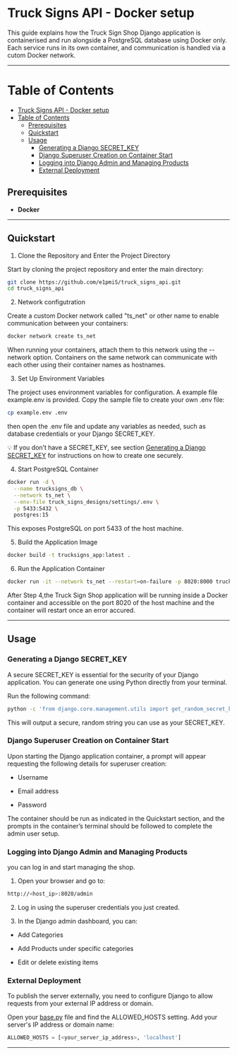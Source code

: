 # Truck Signs API - Docker setup

This guide explains how the Truck Sign Shop Django application is containerised and run alongside a PostgreSQL database using Docker only. Each service runs in its own container, and communication is handled via a cutom Docker network.

---

# Table of Contents
<!-- /TOC -->

- [Truck Signs API - Docker setup](#truck-signs-api---docker-setup)
- [Table of Contents](#table-of-contents)
  - [Prerequisites](#prerequisites)
  - [Quickstart](#quickstart)
  - [Usage](#usage)
    - [Generating a Django SECRET\_KEY](#generating-a-django-secret_key)
    - [Django Superuser Creation on Container Start](#django-superuser-creation-on-container-start)
    - [Logging into Django Admin and Managing Products](#logging-into-django-admin-and-managing-products)
    - [External Deployment](#external-deployment)

<!-- /TOC -->

## Prerequisites

- **Docker**  

---

## Quickstart

1. Clone the Repository and Enter the Project Directory

Start by cloning the project repository and enter the main directory: 

```bash
git clone https://github.com/e1pmiS/truck_signs_api.git
cd truck_signs_api
```
2. Network configutration

Create a custom Docker network called "ts_net" or other name to enable communication between your containers:

```bash
docker network create ts_net
```

When running your containers, attach them to this network using the --network option. Containers on the same network can communicate with each other using their container names as hostnames.

3. Set Up Environment Variables

The project uses environment variables for configuration. A example file example.env is provided. Copy the sample file to create your own .env file:

```bash
cp example.env .env
```
then open the .env file and update any variables as needed, such as database credentials or your Django SECRET_KEY.

💡 If you don’t have a SECRET_KEY, see section [Generating a Django SECRET_KEY](#generating-a-django-secret_key) for instructions on how to create one securely.


4. Start PostgreSQL Container

```bash
docker run -d \
  --name trucksigns_db \
  --network ts_net \
  --env-file truck_signs_designs/settings/.env \
  -p 5433:5432 \
  postgres:15
```
This exposes PostgreSQL on port 5433 of the host machine.

5. Build the Application Image

```bash
docker build -t trucksigns_app:latest .
```
6. Run the Application Container

```bash
docker run -it --network ts_net --restart=on-failure -p 8020:8000 trucksigns_app:latest
```

After Step 4,the Truck Sign Shop application will be running inside a Docker container and accessible on the port 8020 of the host machine and the container will restart once an error accured.

---

## Usage

### Generating a Django SECRET_KEY

A secure SECRET_KEY is essential for the security of your Django application. You can generate one using Python directly from your terminal.

Run the following command:

```bash
python -c 'from django.core.management.utils import get_random_secret_key; print(get_random_secret_key())'
```

This will output a secure, random string you can use as your SECRET_KEY.

### Django Superuser Creation on Container Start

Upon starting the Django application container, a prompt will appear requesting the following details for superuser creation:

* Username

* Email address

* Password

The container should be run as indicated in the Quickstart section, and the prompts in the container’s terminal should be followed to complete the admin user setup.

### Logging into Django Admin and Managing Products

you can log in and start managing the shop.

1. Open your browser and go to:

```bash
http://<host_ip>:8020/admin
```

2. Log in using the superuser credentials you just created.

3. In the Django admin dashboard, you can:

* Add Categories

* Add Products under specific categories

* Edit or delete existing items

### External Deployment

To publish the server externally, you need to configure Django to allow requests from your external IP address or domain.

Open your [base.py](truck_signs_designs/settings/base.py) file and find the ALLOWED_HOSTS setting. Add your server's IP address or domain name:

```python
ALLOWED_HOSTS = [<your_server_ip_address>, 'localhost']
```
---

